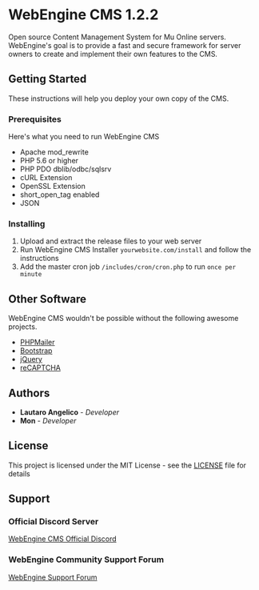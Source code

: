 # WebEngine CMS 1.2.2

Open source Content Management System for Mu Online servers. WebEngine's goal is to provide a fast and secure framework for server owners to create and implement their own features to the CMS.

## Getting Started

These instructions will help you deploy your own copy of the CMS.

### Prerequisites

Here's what you need to run WebEngine CMS

* Apache mod_rewrite
* PHP 5.6 or higher
* PHP PDO dblib/odbc/sqlsrv
* cURL Extension
* OpenSSL Extension
* short_open_tag enabled
* JSON

### Installing

1. Upload and extract the release files to your web server
2. Run WebEngine CMS Installer `yourwebsite.com/install` and follow the instructions
3. Add the master cron job `/includes/cron/cron.php` to run `once per minute`

## Other Software

WebEngine CMS wouldn't be possible without the following awesome projects.

* [PHPMailer](https://github.com/PHPMailer/PHPMailer/)
* [Bootstrap](https://getbootstrap.com/)
* [jQuery](http://jquery.com/)
* [reCAPTCHA](https://github.com/google/recaptcha)

## Authors

* **Lautaro Angelico** - *Developer*
* **Mon** - *Developer*

## License

This project is licensed under the MIT License - see the [LICENSE](LICENSE) file for details

## Support

### Official Discord Server
[WebEngine CMS Official Discord](https://webenginecms.org/discord)

### WebEngine Community Support Forum
[WebEngine Support Forum](https://forum.webenginecms.org/)
